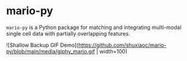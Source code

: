 # mario-py
`mario-py` is a Python package for matching and integrating multi-modal single cell data with partially overlapping features.


![Shallow Backup GIF Demo](https://github.com/shuxiaoc/mario-py/blob/main/media/giphy_mario.gif | width=100)
